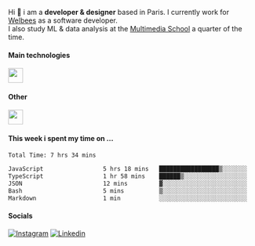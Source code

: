 Hi :wave: i am a **developer & designer** based in Paris. I currently work for [Welbees](https://www.welbees.com) as a software developer.<br /> I also study ML & data analysis at the [Multimedia School](https://www.ecole-multimedia.com/) a quarter of the time.

#### Main technologies
<img height="30" src="https://skillicons.dev/icons?i=js,ts,react,nextjs,threejs,nodejs,nestjs,laravel,mysql,git,docker" />

#### Other
<img height="30" src="https://skillicons.dev/icons?i=figma,ps,ai,ae,pr,blender,unreal,ableton" />

#### This week i spent my time on ...
<!--START_SECTION:waka-->

```txt
Total Time: 7 hrs 34 mins

JavaScript                 5 hrs 18 mins   █████████████████▒░░░░░░░   69.90 %
TypeScript                 1 hr 58 mins    ██████▒░░░░░░░░░░░░░░░░░░   25.95 %
JSON                       12 mins         ▓░░░░░░░░░░░░░░░░░░░░░░░░   02.66 %
Bash                       5 mins          ▒░░░░░░░░░░░░░░░░░░░░░░░░   01.22 %
Markdown                   1 min           ░░░░░░░░░░░░░░░░░░░░░░░░░   00.24 %
```

<!--END_SECTION:waka-->

#### Socials

<a href="https://www.instagram.com/maximelbv/" target="_blank">![Instagram](https://img.shields.io/badge/Instagram-E4405F?style=for-the-badge&logo=instagram&logoColor=white)</a>
<a href="https://www.linkedin.com/in/maxime-lefebvre-85b545199" target="_blank">![Linkedin](https://img.shields.io/badge/LinkedIn-0077B5?style=for-the-badge&logo=linkedin&logoColor=white)</a>
